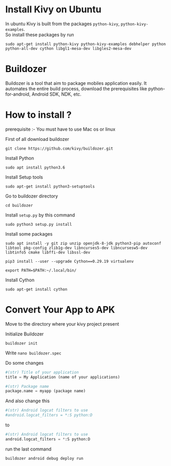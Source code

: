 # Install Kivy on Ubuntu  
  
In ubuntu Kivy is built from the packages `python-kivy`, `python-kivy-examples`.  
So install these packages by run   
    
```
sudo apt-get install python-kivy python-kivy-examples debhelper python python-all-dev cython libgl1-mesa-dev libgles2-mesa-dev
```    
   
    


# Buildozer
Buildozer is a tool that aim to package mobiles application easily. It automates the entire build process, download the prerequisites like python-for-android, Android SDK, NDK, etc.  

# How to install ?
prerequisite :- You must have to use Mac os or linux    
  
First of all download buildozer    
```
git clone https://github.com/kivy/buildozer.git
```
  
Install Python    
```
sudo apt install python3.6
```    
    
Install Setup tools    
```
sudo apt-get install python3-setuptools
```    
    
Go to buildozer directory   
```
cd buildozer
```    
    
Install `setup.py` by this command    
```
sudo python3 setup.py install
```    
 
 
Install some packages

```
sudo apt install -y git zip unzip openjdk-8-jdk python3-pip autoconf libtool pkg-config zlib1g-dev libncurses5-dev libncursesw5-dev libtinfo5 cmake libffi-dev libssl-dev
```  
  
```
pip3 install --user --upgrade Cython==0.29.19 virtualenv
```  
  
```
export PATH=$PATH:~/.local/bin/
```

Install Cython

`sudo apt-get install cython`

# Convert Your App to APK
  
Move to the directory where your kivy project present

Initialize Buildozer

```
buildozer init
```

Write `nano buildozer.spec`




Do some changes 

```python
#(str) Title of your application    
title = My Application (name of your applications)

#(str) Package name    
package.name = myapp (package name)    

```
And also change this

```python
#(str) Android logcat filters to use    
#android.logcat_filters = *:S python:D    

```
to 

```python
#(str) Android logcat filters to use    
android.logcat_filters = *:S python:D    

```

run the last command     
```
buildozer android debug deploy run    

```
